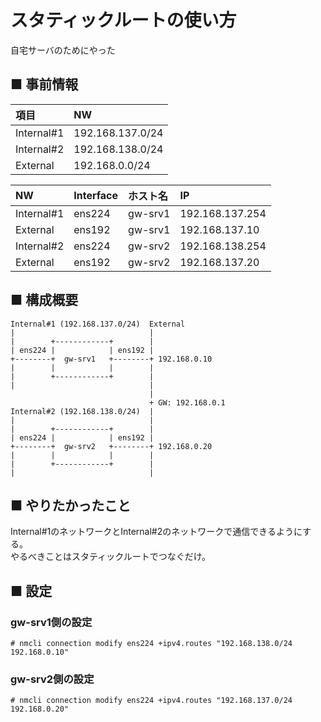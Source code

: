 # スタティックルートの使い方
自宅サーバのためにやった
## ■ 事前情報
|項目|NW|
|:---|:---|
|Internal#1|192.168.137.0/24|
|Internal#2|192.168.138.0/24|
|External|192.168.0.0/24|

|NW|Interface|ホスト名|IP|
|:---|:---|:---|:---|
|Internal#1|ens224|gw-srv1|192.168.137.254|
|External|ens192|gw-srv1|192.168.137.10|
|Internal#2|ens224|gw-srv2|192.168.138.254|
|External|ens192|gw-srv2|192.168.137.20|

## ■ 構成概要
```
Internal#1 (192.168.137.0/24)  External
|                              |
|        +------------+        |
| ens224 |            | ens192 |
+--------+  gw-srv1   +--------+ 192.168.0.10
|        |            |        |
|        +------------+        |
|                              |
                               |
                               + GW: 192.168.0.1
Internal#2 (192.168.138.0/24)  |
|                              |
|        +------------+        |
| ens224 |            | ens192 |
+--------+  gw-srv2   +--------+ 192.168.0.20
|        |            |        |
|        +------------+        |
|                              |
```
## ■ やりたかったこと
Internal#1のネットワークとInternal#2のネットワークで通信できるようにする。  
やるべきことはスタティックルートでつなぐだけ。
## ■ 設定
### gw-srv1側の設定
```
# nmcli connection modify ens224 +ipv4.routes "192.168.138.0/24 192.168.0.10"
```
### gw-srv2側の設定
```
# nmcli connection modify ens224 +ipv4.routes "192.168.137.0/24 192.168.0.20"
```
